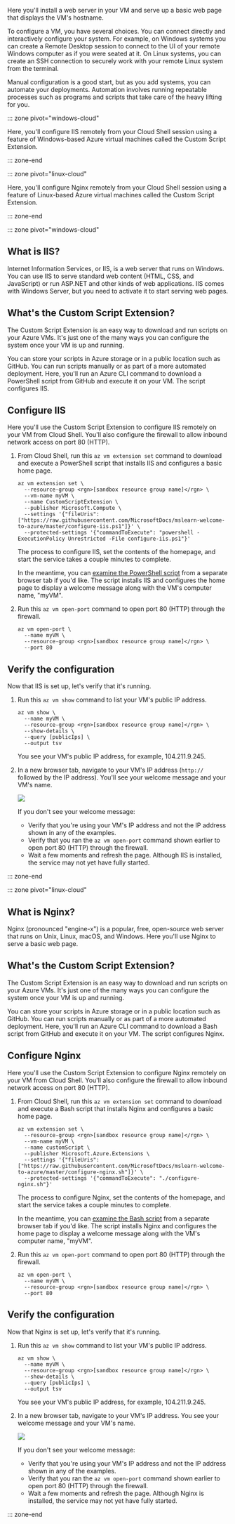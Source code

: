 Here you'll install a web server in your VM and serve up a basic web page that displays the VM's hostname.

To configure a VM, you have several choices. You can connect directly and interactively configure your system. For example, on Windows systems you can create a Remote Desktop session to connect to the UI of your remote Windows computer as if you were seated at it. On Linux systems, you can create an SSH connection to securely work with your remote Linux system from the terminal.

Manual configuration is a good start, but as you add systems, you can automate your deployments. Automation involves running repeatable processes such as programs and scripts that take care of the heavy lifting for you.

::: zone pivot="windows-cloud"

Here, you'll configure IIS remotely from your Cloud Shell session using a feature of Windows-based Azure virtual machines called the Custom Script Extension.

::: zone-end

::: zone pivot="linux-cloud"

Here, you'll configure Nginx remotely from your Cloud Shell session using a feature of Linux-based Azure virtual machines called the Custom Script Extension.

::: zone-end

::: zone pivot="windows-cloud"

## What is IIS?

Internet Information Services, or IIS, is a web server that runs on Windows. You can use IIS to serve standard web content (HTML, CSS, and JavaScript) or run ASP.NET and other kinds of web applications. IIS comes with Windows Server, but you need to activate it to start serving web pages.

## What's the Custom Script Extension?

The Custom Script Extension is an easy way to download and run scripts on your Azure VMs. It's just one of the many ways you can configure the system once your VM is up and running.

You can store your scripts in Azure storage or in a public location such as GitHub. You can run scripts manually or as part of a more automated deployment. Here, you'll run an Azure CLI command to download a PowerShell script from GitHub and execute it on your VM. The script configures IIS.

## Configure IIS

<!-- TODO: https://github.com/MicrosoftDocs/learn-pr/issues/1864 -->

Here you'll use the Custom Script Extension to configure IIS remotely on your VM from Cloud Shell. You'll also configure the firewall to allow inbound network access on port 80 (HTTP).

1. From Cloud Shell, run this `az vm extension set` command to download and execute a PowerShell script that installs IIS and configures a basic home page.

    ```azurecli
    az vm extension set \
      --resource-group <rgn>[sandbox resource group name]</rgn> \
      --vm-name myVM \
      --name CustomScriptExtension \
      --publisher Microsoft.Compute \
      --settings '{"fileUris":["https://raw.githubusercontent.com/MicrosoftDocs/mslearn-welcome-to-azure/master/configure-iis.ps1"]}' \
      --protected-settings '{"commandToExecute": "powershell -ExecutionPolicy Unrestricted -File configure-iis.ps1"}'
    ```

    The process to configure IIS, set the contents of the homepage, and start the service takes a couple minutes to complete.

    In the meantime, you can [examine the PowerShell script](https://raw.githubusercontent.com/MicrosoftDocs/mslearn-welcome-to-azure/master/configure-iis.ps1?azure-portal=true) from a separate browser tab if you'd like. The script installs IIS and configures the home page to display a welcome message along with the VM's computer name, "myVM".

1. Run this `az vm open-port` command to open port 80 (HTTP) through the firewall.

    ```azurecli
    az vm open-port \
      --name myVM \
      --resource-group <rgn>[sandbox resource group name]</rgn> \
      --port 80
    ```

## Verify the configuration

Now that IIS is set up, let's verify that it's running.

1. Run this `az vm show` command to list your VM's public IP address.

    ```azurecli
    az vm show \
      --name myVM \
      --resource-group <rgn>[sandbox resource group name]</rgn> \
      --show-details \
      --query [publicIps] \
      --output tsv
    ```

    You see your VM's public IP address, for example, 104.211.9.245.

1. In a new browser tab, navigate to your VM's IP address (`http://` followed by the IP address). You'll see your welcome message and your VM's name.

    ![](../media/5-iis-browser.png)

    If you don't see your welcome message:

    * Verify that you're using your VM's IP address and not the IP address shown in any of the examples.
    * Verify that you ran the `az vm open-port` command shown earlier to open port 80 (HTTP) through the firewall.
    * Wait a few moments and refresh the page. Although IIS is installed, the service may not yet have fully started.

::: zone-end

::: zone pivot="linux-cloud"

## What is Nginx?

Nginx (pronounced "engine-x") is a popular, free, open-source web server that runs on Unix, Linux, macOS, and Windows. Here you'll use Nginx to serve a basic web page.

## What's the Custom Script Extension?

The Custom Script Extension is an easy way to download and run scripts on your Azure VMs. It's just one of the many ways you can configure the system once your VM is up and running.

You can store your scripts in Azure storage or in a public location such as GitHub. You can run scripts manually or as part of a more automated deployment. Here, you'll run an Azure CLI command to download a Bash script from GitHub and execute it on your VM. The script configures Nginx.

## Configure Nginx

<!-- TODO: https://github.com/MicrosoftDocs/learn-pr/issues/1864 -->

Here you'll use the Custom Script Extension to configure Nginx remotely on your VM from Cloud Shell. You'll also configure the firewall to allow inbound network access on port 80 (HTTP).

1. From Cloud Shell, run this `az vm extension set` command to download and execute a Bash script that installs Nginx and configures a basic home page.

    ```azurecli
    az vm extension set \
      --resource-group <rgn>[sandbox resource group name]</rgn> \
      --vm-name myVM \
      --name customScript \
      --publisher Microsoft.Azure.Extensions \
      --settings '{"fileUris":["https://raw.githubusercontent.com/MicrosoftDocs/mslearn-welcome-to-azure/master/configure-nginx.sh"]}' \
      --protected-settings '{"commandToExecute": "./configure-nginx.sh"}'
    ```

    The process to configure Nginx, set the contents of the homepage, and start the service takes a couple minutes to complete.

    In the meantime, you can [examine the Bash script](https://raw.githubusercontent.com/MicrosoftDocs/mslearn-welcome-to-azure/master/configure-nginx.sh?azure-portal=true) from a separate browser tab if you'd like. The script installs Nginx and configures the home page to display a welcome message along with the VM's computer name, "myVM".

1. Run this `az vm open-port` command to open port 80 (HTTP) through the firewall.

    ```azurecli
    az vm open-port \
      --name myVM \
      --resource-group <rgn>[sandbox resource group name]</rgn> \
      --port 80
    ```

## Verify the configuration

Now that Nginx is set up, let's verify that it's running.

1. Run this `az vm show` command to list your VM's public IP address.

    ```azurecli
    az vm show \
      --name myVM \
      --resource-group <rgn>[sandbox resource group name]</rgn> \
      --show-details \
      --query [publicIps] \
      --output tsv
    ```

    You see your VM's public IP address, for example, 104.211.9.245.

1. In a new browser tab, navigate to your VM's IP address. You see your welcome message and your VM's name.

    ![](../media/5-nginx-browser.png)

    If you don't see your welcome message:

    * Verify that you're using your VM's IP address and not the IP address shown in any of the examples.
    * Verify that you ran the `az vm open-port` command shown earlier to open port 80 (HTTP) through the firewall.
    * Wait a few moments and refresh the page. Although Nginx is installed, the service may not yet have fully started.

::: zone-end
